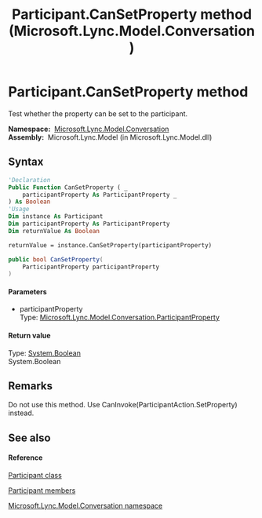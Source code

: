 ﻿---
title: Participant.CanSetProperty method  (Microsoft.Lync.Model.Conversation)
TOCTitle: 'CanSetProperty method '
ms:assetid: M:Microsoft.Lync.Model.Conversation.Participant.CanSetProperty(Microsoft.Lync.Model.Conversation.ParticipantProperty)_DI_3_UC_OCS14MrefLyncWPF
ms:mtpsurl: https://msdn.microsoft.com/en-us/library/microsoft.lync.model.conversation.participant.cansetproperty(v=office.15)
ms:contentKeyID: 48596307
ms.date: 07/28/2014
mtps_version: v=office.15
f1_keywords:
- Microsoft.Lync.Model.Conversation.Participant.CanSetProperty
dev_langs:
- CSharp
- JScript
- VB
- other
---

# Participant.CanSetProperty method

Test whether the property can be set to the participant.

**Namespace:**  [Microsoft.Lync.Model.Conversation](microsoft-lync-model-conversation-namespace_2.md)  
**Assembly:**  Microsoft.Lync.Model (in Microsoft.Lync.Model.dll)

## Syntax

``` vb
'Declaration
Public Function CanSetProperty ( _
    participantProperty As ParticipantProperty _
) As Boolean
'Usage
Dim instance As Participant
Dim participantProperty As ParticipantProperty
Dim returnValue As Boolean

returnValue = instance.CanSetProperty(participantProperty)
```

``` csharp
public bool CanSetProperty(
    ParticipantProperty participantProperty
)
```

#### Parameters

  - participantProperty  
    Type: [Microsoft.Lync.Model.Conversation.ParticipantProperty](participantproperty-enumeration-microsoft-lync-model-conversation_2.md)  

#### Return value

Type: [System.Boolean](http://msdn2.microsoft.com/en-us/library/a28wyd50)  
System.Boolean  

## Remarks

Do not use this method. Use CanInvoke(ParticipantAction.SetProperty) instead.

## See also

#### Reference

[Participant class](participant-class-microsoft-lync-model-conversation_2.md)

[Participant members](participant-members-microsoft-lync-model-conversation_2.md)

[Microsoft.Lync.Model.Conversation namespace](microsoft-lync-model-conversation-namespace_2.md)

